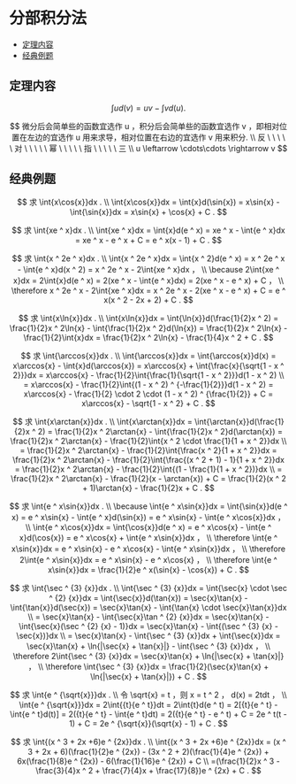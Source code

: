 # 分部积分法

* [定理内容](#定理内容)
* [经典例题](#经典例题)

## 定理内容

$$
\int{u}d(v) = uv - \int{v}d(u) .
$$

$$
微分后会简单些的函数宜选作 u ，积分后会简单些的函数宜选作 v ，即相对位置在左边的宜选作 u 用来求导，相对位置在右边的宜选作 v 用来积分.
\\
反 \ \ \ \ \ 对 \ \ \ \ \ 幂 \ \ \ \ \ 指 \ \ \ \ \ 三
\\
u \leftarrow \cdots\cdots \rightarrow v
$$

## 经典例题

$$
求 \int{x\cos{x}}dx .
\\
\int{x\cos{x}}dx = \int{x}d(\sin{x}) = x\sin{x} - \int{\sin{x}}dx = x\sin{x} + \cos{x} + C .
$$

$$
求 \int{xe ^ x}dx .
\\
\int{xe ^ x}dx = \int{x}d(e ^ x) = xe ^ x - \int{e ^ x}dx = xe ^ x - e ^ x + C = e ^ x(x - 1) + C .
$$

$$
求 \int{x ^ 2e ^ x}dx .
\\
\int{x ^ 2e ^ x}dx = \int{x ^ 2}d(e ^ x) = x ^ 2e ^ x - \int{e ^ x}d(x ^ 2) = x ^ 2e ^ x - 2\int{xe ^ x}dx ，
\\
\because 2\int{xe ^ x}dx = 2\int{x}d(e ^ x) = 2(xe ^ x - \int{e ^ x}dx) = 2(xe ^ x - e ^ x) + C ，
\\
\therefore x ^ 2e ^ x - 2\int{xe ^ x}dx = x ^ 2e ^ x - 2(xe ^ x - e ^ x) + C = e ^ x(x ^ 2 - 2x + 2) + C .
$$

$$
求 \int{x\ln{x}}dx .
\\
\int{x\ln{x}}dx = \int{\ln{x}}d(\frac{1}{2}x ^ 2) = \frac{1}{2}x ^ 2\ln{x} - \int{\frac{1}{2}x ^ 2}d(\ln{x}) = \frac{1}{2}x ^ 2\ln{x} - \frac{1}{2}\int{x}dx = \frac{1}{2}x ^ 2\ln{x} - \frac{1}{4}x ^ 2 + C .
$$

$$
求 \int{\arccos{x}}dx .
\\
\int{\arccos{x}}dx = \int{\arccos{x}}d(x) = x\arccos{x} - \int{x}d(\arccos{x}) = x\arccos{x} + \int{\frac{x}{\sqrt{1 - x ^ 2}}}dx = x\arccos{x} - \frac{1}{2}\int{\frac{1}{\sqrt{1 - x ^ 2}}}d(1 - x ^ 2)
\\
= x\arccos{x} - \frac{1}{2}\int{(1 - x ^ 2) ^ {-\frac{1}{2}}}d(1 - x ^ 2) = x\arccos{x} - \frac{1}{2} \cdot 2 \cdot (1 - x ^ 2) ^ {\frac{1}{2}} + C = x\arccos{x} - \sqrt{1 - x ^ 2} + C .
$$

$$
求 \int{x\arctan{x}}dx .
\\
\int{x\arctan{x}}dx = \int{\arctan{x}}d(\frac{1}{2}x ^ 2) = \frac{1}{2}x ^ 2\arctan{x} - \int{\frac{1}{2}x ^ 2}d(\arctan{x}) = \frac{1}{2}x ^ 2\arctan{x} - \frac{1}{2}\int{x ^ 2 \cdot \frac{1}{1 + x ^ 2}}dx
\\
= \frac{1}{2}x ^ 2\arctan{x} - \frac{1}{2}\int{\frac{x ^ 2}{1 + x ^ 2}}dx = \frac{1}{2}x ^ 2\arctan{x} - \frac{1}{2}\int{\frac{(x ^ 2 + 1) - 1}{1 + x ^ 2}}dx = \frac{1}{2}x ^ 2\arctan{x} - \frac{1}{2}\int{(1 - \frac{1}{1 + x ^ 2})}dx
\\
= \frac{1}{2}x ^ 2\arctan{x} - \frac{1}{2}(x - \arctan{x}) + C = \frac{1}{2}(x ^ 2 + 1)\arctan{x} - \frac{1}{2}x + C .
$$

$$
求 \int{e ^ x\sin{x}}dx .
\\
\because \int{e ^ x\sin{x}}dx = \int{\sin{x}}d(e ^ x) = e ^ x\sin{x} - \int{e ^ x}d(\sin{x}) = e ^ x\sin{x} - \int{e ^ x\cos{x}}dx ，
\\
\int{e ^ x\cos{x}}dx = \int{\cos{x}}d(e ^ x) = e ^ x\cos{x} - \int{e ^ x}d(\cos{x}) = e ^ x\cos{x} + \int{e ^ x\sin{x}}dx ，
\\
\therefore \int{e ^ x\sin{x}}dx = e ^ x\sin{x} - e ^ x\cos{x} - \int{e ^ x\sin{x}}dx ，
\\
\therefore 2\int{e ^ x\sin{x}}dx = e ^ x\sin{x} - e ^ x\cos{x} ，
\\
\therefore \int{e ^ x\sin{x}}dx = \frac{1}{2}e ^ x(\sin{x} - \cos{x}) + C .
$$

$$
求 \int{\sec ^ {3} {x}}dx .
\\
\int{\sec ^ {3} {x}}dx = \int{\sec{x} \cdot \sec ^ {2} {x}}dx = \int{\sec{x}}d(\tan{x}) = \sec{x}\tan{x} - \int{\tan{x}}d(\sec{x}) = \sec{x}\tan{x} - \int{\tan{x} \cdot \sec{x}\tan{x}}dx
\\
= \sec{x}\tan{x} - \int{\sec{x}\tan ^ {2} {x}}dx = \sec{x}\tan{x} - \int{\sec{x}(\sec ^ {2} {x} - 1)}dx = \sec{x}\tan{x} - \int{(\sec ^ {3} {x} - \sec{x})}dx
\\
= \sec{x}\tan{x} - \int{\sec ^ {3} {x}}dx + \int{\sec{x}}dx = \sec{x}\tan{x} + \ln{|\sec{x} + \tan{x}|} - \int{\sec ^ {3} {x}}dx ，
\\
\therefore 2\int{\sec ^ {3} {x}}dx = \sec{x}\tan{x} + \ln{|\sec{x} + \tan{x}|} ，
\\
\therefore \int{\sec ^ {3} {x}}dx = \frac{1}{2}(\sec{x}\tan{x} + \ln{|\sec{x} + \tan{x}|}) + C .
$$

$$
求 \int{e ^ {\sqrt{x}}}dx .
\\
令 \sqrt{x} = t ，则 x = t ^ 2 ， d(x) = 2tdt ，
\\
\int{e ^ {\sqrt{x}}}dx = 2\int{{t}{e ^ t}}dt = 2\int{t}d(e ^ t) = 2[{t}{e ^ t} - \int{e ^ t}d(t)] = 2({t}{e ^ t} - \int{e ^ t}dt) = 2({t}{e ^ t} - e ^ t) + C = 2e ^ t(t - 1) + C = 2e ^ {\sqrt{x}}(\sqrt{x} - 1) + C .
$$

$$
求 \int{(x ^ 3 + 2x +6)e ^ {2x}}dx .
\\
\int{(x ^ 3 + 2x +6)e ^ {2x}}dx = (x ^ 3 + 2x + 6)(\frac{1}{2}e ^ {2x}) - (3x ^ 2 + 2)(\frac{1}{4}e ^ {2x}) + 6x(\frac{1}{8}e ^ {2x}) - 6(\frac{1}{16}e ^ {2x}) + C
\\
=(\frac{1}{2}x ^ 3 - \frac{3}{4}x ^ 2 + \frac{7}{4}x + \frac{17}{8})e ^ {2x} + C .
$$



